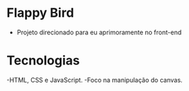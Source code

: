 # Flappy Bird

- Projeto direcionado para eu aprimoramente no front-end

# Tecnologias

-HTML, CSS e JavaScript.
-Foco na manipulação do canvas.
